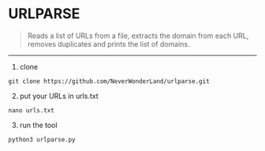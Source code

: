 # URLPARSE
> Reads a list of URLs from a file, extracts the domain from each URL, removes duplicates and prints the list of domains.
<hr>

1. clone
```
git clone https://github.com/NeverWonderLand/urlparse.git
```
2. put your URLs in urls.txt
```
nano urls.txt
```
3. run the tool
```
python3 urlparse.py
```

